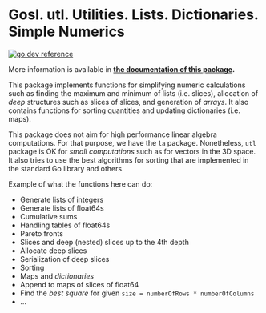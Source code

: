 # Gosl. utl. Utilities. Lists. Dictionaries. Simple Numerics

[![go.dev reference](https://img.shields.io/badge/go.dev-reference-007d9c?logo=go&logoColor=white&style=flat-square)](https://pkg.go.dev/github.com/cpmech/gosl/utl)

More information is available in **[the documentation of this package](https://pkg.go.dev/github.com/cpmech/gosl/utl).**

This package implements functions for simplifying numeric calculations such as finding the maximum
and minimum of lists (i.e. slices), allocation of _deep_ structures such as slices of slices, and
generation of _arrays_. It also contains functions for sorting quantities and updating dictionaries
(i.e. maps).

This package does not aim for high performance linear algebra computations. For that purpose, we
have the `la` package. Nonetheless, `utl` package is OK for _small computations_ such as for vectors
in the 3D space. It also tries to use the best algorithms for sorting that are implemented in the
standard Go library and others.

Example of what the functions here can do:

- Generate lists of integers
- Generate lists of float64s
- Cumulative sums
- Handling tables of float64s
- Pareto fronts
- Slices and deep (nested) slices up to the 4th depth
- Allocate deep slices
- Serialization of deep slices
- Sorting
- Maps and _dictionaries_
- Append to maps of slices of float64
- Find the _best square_ for given `size = numberOfRows * numberOfColumns`
- ...
